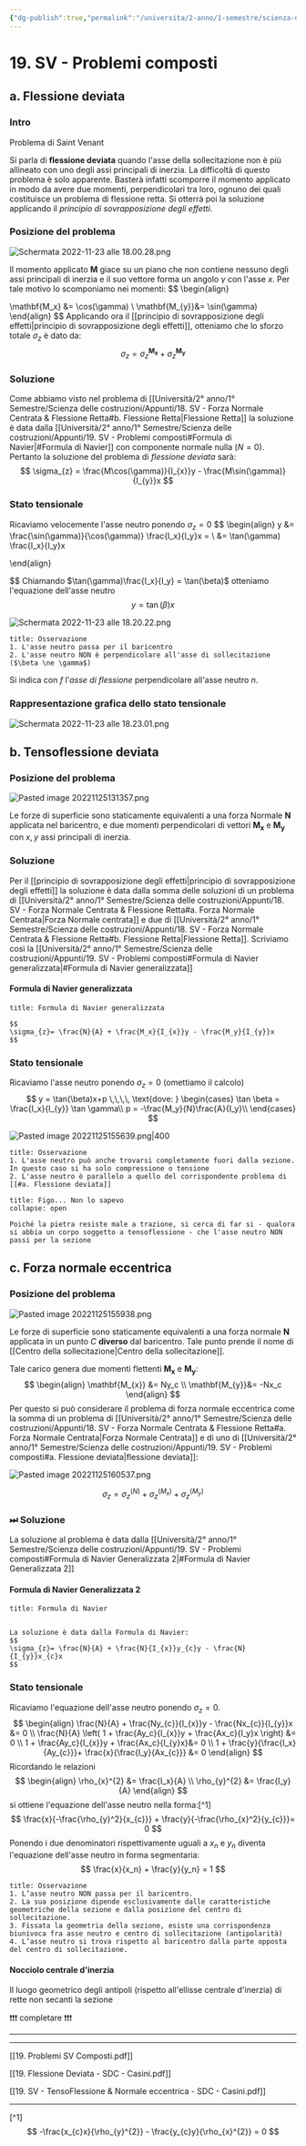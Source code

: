 ```yaml
---
{"dg-publish":true,"permalink":"/universita/2-anno/1-semestre/scienza-delle-costruzioni/appunti/19-sv-problemi-composti/"}
---
```


# 19. SV - Problemi composti
## a. Flessione deviata



### Intro
Problema di Saint Venant

Si parla di **flessione deviata** quando l'asse della sollecitazione non è più allineato con uno degli assi principali di inerzia. 
La difficoltà di questo problema è solo apparente. Basterà infatti scomporre il momento applicato in modo da avere due momenti, perpendicolari tra loro, ognuno dei quali costituisce un problema di flessione retta. Si otterrà poi la soluzione applicando il *principio di sovrapposizione degli effetti*.

### Posizione del problema

![Schermata 2022-11-23 alle 18.00.28.png](/img/user/Universit%C3%A0/2%C2%B0%20anno/1%C2%B0%20Semestre/Scienza%20delle%20costruzioni/allegati/Schermata%202022-11-23%20alle%2018.00.28.png)

Il momento applicato $\mathbf{M}$ giace su un piano che non contiene nessuno degli assi principali di inerzia e il suo vettore forma un angolo $\gamma$ con l'asse $x$. Per tale motivo lo scomponiamo nei momenti:
$$
\begin{align}

\mathbf{M_x} &= \cos(\gamma) \\
\mathbf{M_{y}}&= \sin(\gamma)
\end{align}
$$
Applicando ora il [[principio di sovrapposizione degli effetti\|principio di sovrapposizione degli effetti]],  otteniamo che lo sforzo totale $\sigma_z$ è dato da:
$$
\sigma_{z}= \sigma_z^{\mathbf{M_{x}}}+ \sigma_z^{\mathbf{M_y}}
$$

### Soluzione
Come abbiamo visto nel problema di [[Università/2° anno/1° Semestre/Scienza delle costruzioni/Appunti/18. SV - Forza Normale Centrata & Flessione Retta#b. Flessione Retta\|Flessione Retta]] la soluzione è data dalla [[Università/2° anno/1° Semestre/Scienza delle costruzioni/Appunti/19. SV - Problemi composti#Formula di Navier\|#Formula di Navier]] con componente normale nulla ($N = 0$). Pertanto la soluzione del problema di *flessione deviata* sarà: 
$$
\sigma_{z} = \frac{M\cos(\gamma)}{I_{x}}y - \frac{M\sin(\gamma)}{I_{y}}x
$$
### Stato tensionale
Ricaviamo velocemente l'asse neutro ponendo $\sigma_{z}= 0$
$$
\begin{align}
y &= \frac{\sin(\gamma)}{\cos(\gamma)} \frac{I_x}{I_y}x = \\
&= \tan(\gamma) \frac{I_x}{I_y}x

\end{align}

$$
Chiamando $\tan(\gamma)\frac{I_x}{I_y} = \tan(\beta)$ otteniamo l'equazione dell'asse neutro
$$
y = \tan(\beta)x
$$

![Schermata 2022-11-23 alle 18.20.22.png](/img/user/Universit%C3%A0/2%C2%B0%20anno/1%C2%B0%20Semestre/Scienza%20delle%20costruzioni/allegati/Schermata%202022-11-23%20alle%2018.20.22.png) 

```ad-warning
title: Osservazione
1. L'asse neutro passa per il baricentro
2. L'asse neutro NON è perpendicolare all'asse di sollecitazione ($\beta \ne \gamma$)
```

Si indica con $f$ l'*asse di flessione* perpendicolare all'asse neutro $n$.

### Rappresentazione grafica dello stato tensionale

![Schermata 2022-11-23 alle 18.23.01.png](/img/user/Universit%C3%A0/2%C2%B0%20anno/1%C2%B0%20Semestre/Scienza%20delle%20costruzioni/allegati/Schermata%202022-11-23%20alle%2018.23.01.png)





## b. Tensoflessione deviata

### Posizione del problema

![Pasted image 20221125131357.png](/img/user/Universit%C3%A0/2%C2%B0%20anno/1%C2%B0%20Semestre/Scienza%20delle%20costruzioni/allegati/Pasted%20image%2020221125131357.png)

Le forze di superficie sono staticamente equivalenti a una forza Normale $\mathbf{N}$ applicata nel baricentro, e due momenti perpendicolari di vettori $\mathbf{M_x}$ e $\mathbf{M_y}$ con $x, y$ assi principali di inerzia.

### Soluzione
Per il [[principio di sovrapposizione degli effetti\|principio di sovrapposizione degli effetti]] la soluzione è data dalla somma delle soluzioni di un problema di [[Università/2° anno/1° Semestre/Scienza delle costruzioni/Appunti/18. SV - Forza Normale Centrata & Flessione Retta#a. Forza Normale Centrata\|Forza Normale centrata]] e due di [[Università/2° anno/1° Semestre/Scienza delle costruzioni/Appunti/18. SV - Forza Normale Centrata & Flessione Retta#b. Flessione Retta\|Flessione Retta]]. Scriviamo così la [[Università/2° anno/1° Semestre/Scienza delle costruzioni/Appunti/19. SV - Problemi composti#Formula di Navier generalizzata\|#Formula di Navier generalizzata]]

#### Formula di Navier generalizzata

```ad-Teo
title: Formula di Navier generalizzata

$$
\sigma_{z}= \frac{N}{A} + \frac{M_x}{I_{x}}y - \frac{M_y}{I_{y}}x
$$

```

### Stato tensionale
Ricaviamo l'asse neutro ponendo $\sigma_{z}= 0$ (omettiamo il calcolo)
$$
y = \tan(\beta)x+p \,\,\,\, \text{dove: } 
\begin{cases} 
  \tan \beta = \frac{I_x}{I_{y}} \tan \gamma\\
  p = -\frac{M_y}{N}\frac{A}{I_y}\\
\end{cases}
$$

![Pasted image 20221125155639.png|400](/img/user/Universit%C3%A0/2%C2%B0%20anno/1%C2%B0%20Semestre/Scienza%20delle%20costruzioni/allegati/Pasted%20image%2020221125155639.png)

```ad-warning
title: Osservazione
1. L'asse neutro può anche trovarsi completamente fuori dalla sezione.
In questo caso si ha solo compressione o tensione
2. L'asse neutro è parallelo a quello del corrispondente problema di [[#a. Flessione deviata]]
```

```ad-info
title: Figo... Non lo sapevo
collapse: open

Poiché la pietra resiste male a trazione, si cerca di far si - qualora si abbia un corpo soggetto a tensoflessione - che l'asse neutro NON passi per la sezione

```

## c. Forza normale eccentrica
### Posizione del problema

![Pasted image 20221125155938.png](/img/user/Universit%C3%A0/2%C2%B0%20anno/1%C2%B0%20Semestre/Scienza%20delle%20costruzioni/allegati/Pasted%20image%2020221125155938.png)

Le forze di superficie sono staticamente equivalenti a una forza normale $\mathbf{N}$ applicata in un punto $C$ **diverso** dal baricentro. Tale punto prende il nome di [[Centro della sollecitazione\|Centro della sollecitazione]].

Tale carico genera due momenti flettenti $\mathbf{M_x}$ e $\mathbf{M_y}$:
$$
\begin{align}
\mathbf{M_{x}} &= Ny_c \\
\mathbf{M_{y}}&= -Nx_c
\end{align}
$$
Per questo si può considerare il problema di forza normale eccentrica come la somma di un problema di [[Università/2° anno/1° Semestre/Scienza delle costruzioni/Appunti/18. SV - Forza Normale Centrata & Flessione Retta#a. Forza Normale Centrata\|Forza Normale Centrata]] e di uno di [[Università/2° anno/1° Semestre/Scienza delle costruzioni/Appunti/19. SV - Problemi composti#a. Flessione deviata\|flessione deviata]]:

![Pasted image 20221125160537.png](/img/user/Universit%C3%A0/2%C2%B0%20anno/1%C2%B0%20Semestre/Scienza%20delle%20costruzioni/allegati/Pasted%20image%2020221125160537.png)

$$
\sigma_{z} = \sigma_z^{({N})} + \sigma_z^{(M_{x})} + \sigma_{z}^{(M_{y})}
$$
### ⏭ Soluzione

La soluzione al problema è data dalla [[Università/2° anno/1° Semestre/Scienza delle costruzioni/Appunti/19. SV - Problemi composti#Formula di Navier Generalizzata 2\|#Formula di Navier Generalizzata 2]]
#### Formula di Navier Generalizzata 2

```ad-Teo
title: Formula di Navier


La soluzione è data dalla Formula di Navier:
$$
\sigma_{z}= \frac{N}{A} + \frac{N}{I_{x}}y_{c}y - \frac{N}{I_{y}}x_{c}x
$$

```

### Stato tensionale

Ricaviamo l'equazione dell'asse neutro ponendo $\sigma_z = 0$.
$$
\begin{align}
\frac{N}{A} + \frac{Ny_{c}}{I_{x}}y - \frac{Nx_{c}}{I_{y}}x &= 0 \\
\frac{N}{A} \left( 1 + \frac{Ay_c}{I_{x}}y + \frac{Ax_c}{I_y}x \right) &= 0 \\
1 + \frac{Ay_c}{I_{x}}y + \frac{Ax_c}{I_{y}x}&= 0 \\
1 + \frac{y}{\frac{I_x}{Ay_{c}}}+ \frac{x}{\frac{I_y}{Ax_{c}}} &= 0
\end{align}
$$
Ricordando le relazioni
$$
\begin{align}
\rho_{x}^{2}  &= \frac{I_x}{A} \\
\rho_{y}^{2}  &= \frac{I_y}{A}
\end{align}
$$
si ottiene l'equazione dell'asse neutro nella forma:[^1]
$$
\frac{x}{-\frac{\rho_{y}^2}{x_{c}}} + \frac{y}{-\frac{\rho_{x}^2}{y_{c}}}= 0
$$ 
Ponendo i due denominatori rispettivamente uguali a $x_n$ e $y_n$ diventa l'equazione dell'asse neutro in forma segmentaria:
$$
\frac{x}{x_n} + \frac{y}{y_n} = 1
$$

```ad-warning
title: Osservazione
1. L’asse neutro NON passa per il baricentro.
2. La sua posizione dipende esclusivamente dalle caratteristiche geometriche della sezione e dalla posizione del centro di sollecitazione.
3. Fissata la geometria della sezione, esiste una corrispondenza biunivoca fra asse neutro e centro di sollecitazione (antipolarità)
4. L’asse neutro si trova rispetto al baricentro dalla parte opposta del centro di sollecitazione.

```


#### Nocciolo centrale d'inerzia
Il luogo geometrico degli antipoli (rispetto all'ellisse centrale d'inerzia) di rette non secanti la sezione

❗️❗️❗️ completare ❗️❗️❗️



___


___

[[19. Problemi SV Composti.pdf]]

[[19. Flessione Deviata - SDC - Casini.pdf]]

[[19. SV - TensoFlessione & Normale eccentrica - SDC - Casini.pdf]]

___
[^1] 
$$
-\frac{x_{c}x}{\rho_{y}^{2}} - \frac{y_{c}y}{\rho_{x}^{2}} = 0
$$


